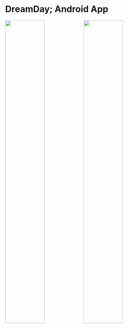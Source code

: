 # DreamDay; Android App

<img width=50% height=50% src="https://user-images.githubusercontent.com/121798850/224533450-9606dc23-aa7a-4b42-b83a-854c333f44ee.png"/><img width=50% height=50% src="https://user-images.githubusercontent.com/121798850/224533629-33bf00ea-2377-4a84-8b29-35f235738993.png"/>

